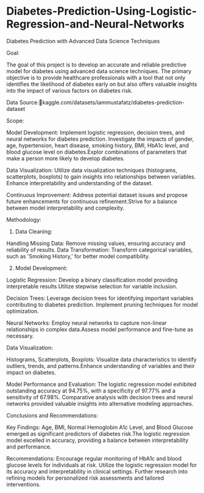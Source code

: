 # Diabetes-Prediction-Using-Logistic-Regression-and-Neural-Networks
Diabetes Prediction with Advanced Data Science Techniques

Goal:

The goal of this project is to develop an accurate and reliable predictive model for diabetes using advanced data science techniques. The primary objective is to provide healthcare professionals with a tool that not only identifies the likelihood of diabetes early on but also offers valuable insights into the impact of various factors on diabetes risk.

Data Source:kaggle.com/datasets/iammustafatz/diabetes-prediction-dataset

Scope:

Model Development:
Implement logistic regression, decision trees, and neural networks for diabetes prediction.
Investigate the impacts of gender, age, hypertension, heart disease, smoking history, BMI, HbA1c level, and blood glucose level on diabetes.Explor combinations of parameters that make a person more likely to develop diabetes.

Data Visualization:
Utilize data visualization techniques (histograms, scatterplots, boxplots) to gain insights into relationships between variables. Enhance interpretability and understanding of the dataset.

Continuous Improvement:
Address potential dataset issues and propose future enhancements for continuous refinement.Strive for a balance between model interpretability and complexity.

Methodology:
1. Data Cleaning:

Handling Missing Data:
Remove missing values, ensuring accuracy and reliability of results.
Data Transformation:
Transform categorical variables, such as 'Smoking History,' for better model compatibility.

2. Model Development:

Logistic Regression:
Develop a binary classification model providing interpretable results.Utilize stepwise selection for variable inclusion.

Decision Trees:
Leverage decision trees for identifying important variables contributing to diabetes prediction.
Implement pruning techniques for model optimization.

Neural Networks:
Employ neural networks to capture non-linear relationships in complex data.Assess model performance and fine-tune as necessary.

Data Visualization:

Histograms, Scatterplots, Boxplots:
Visualize data characteristics to identify outliers, trends, and patterns.Enhance understanding of variables and their impact on diabetes.

Model Performance and Evaluation:
The logistic regression model exhibited outstanding accuracy at 94.75%, with a specificity of 97.77% and a sensitivity of 67.98%. Comparative analysis with decision trees and neural networks provided valuable insights into alternative modeling approaches.

Conclusions and Recommendations:

Key Findings:
Age, BMI, Normal Hemoglobin A1c Level, and Blood Glucose emerged as significant predictors of diabetes risk.The logistic regression model excelled in accuracy, providing a balance between interpretability and performance.

Recommendations:
Encourage regular monitoring of HbA1c and blood glucose levels for individuals at risk.
Utilize the logistic regression model for its accuracy and interpretability in clinical settings.
Further research into refining models for personalized risk assessments and tailored interventions.
